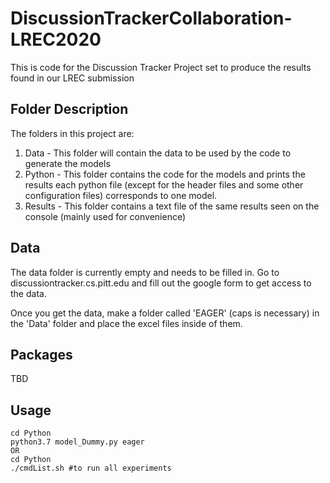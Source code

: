 # DiscussionTrackerCollaboration-LREC2020
This is code for the Discussion Tracker Project set to produce the results found in our LREC submission



## Folder Description

The folders in this project are:

1. Data - This folder will contain the data to be used by the code to generate the models 
2. Python - This folder contains the code for the models and prints the results each python file (except for the header files and some other configuration files) corresponds to one model.
3. Results - This folder contains a text file of the same results seen on the console (mainly used for convenience)


## Data
The data folder is currently empty and needs to be filled in. Go to discussiontracker.cs.pitt.edu and fill out the google form to get access to the data.

Once you get the data, make a folder called 'EAGER' (caps is necessary) in the 'Data' folder and place the excel files inside of them.

## Packages

TBD



## Usage

```
cd Python
python3.7 model_Dummy.py eager
OR
cd Python
./cmdList.sh #to run all experiments
```

